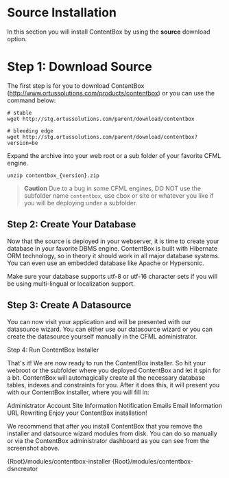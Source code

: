 # Source Installation

In this section you will install ContentBox by using the **source** download option.

# Step 1: Download Source
The first step is for you to download ContentBox (http://www.ortussolutions.com/products/contentbox) or you can use the command below:

```
# stable
wget http://stg.ortussolutions.com/parent/download/contentbox

# bleeding edge
wget http://stg.ortussolutions.com/parent/download/contentbox?version=be
```

Expand the archive into your web root or a sub folder of your favorite CFML engine.

```
unzip contentbox_{version}.zip 
```

> **Caution** Due to a bug in some CFML engines, DO NOT use the subfolder name `contentbox`, use cbox or site or whatever you like if you will be deploying under a subfolder.

## Step 2: Create Your Database
Now that the source is deployed in your webserver, it is time to create your database in your favorite DBMS engine.  ContentBox is built with Hibernate ORM technology, so in theory it should work in all major database systems. You can even use an embedded database like Apache or Hypersonic.

Make sure your database supports utf-8 or utf-16 character sets if you will be using multi-lingual or localization support.

## Step 3: Create A Datasource


You can now visit your application and will be presented with our datasource wizard.  You can either use our datasource wizard or you can create the datasource yourself manually in the CFML administrator.


Step 4: Run ContentBox Installer
​

That's it! We are now ready to run the ContentBox installer.  So hit your webroot or the subfolder where you deployed ContentBox and let it spin for a bit.  ContentBox will automagically create all the necessary database tables, indexes and constraints for you.  After it does this, it will present you with our ContentBox installer, where you will fill in:

Administrator Account
Site Information
Notification Emails
Email Information
URL Rewriting
Enjoy your ContentBox installation!

 

We recommend that after you install ContentBox that you remove the installer and datsource wizard modules from disk.  You can do so manually or via the ContentBox administrator dashboard as you can see from the screenshot above.

{Root}/modules/contentbox-installer
{Root}/modules/contentbox-dsncreator